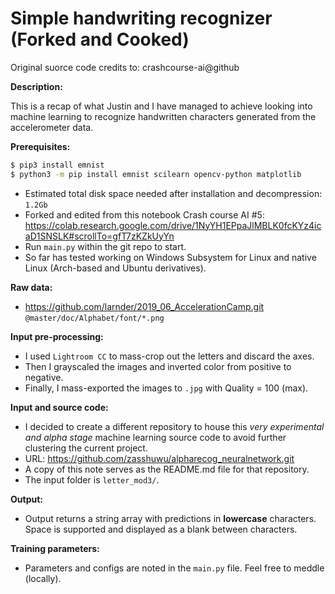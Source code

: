 # Simple handwriting recognizer (Forked and Cooked)

Original suorce code credits to: crashcourse-ai@github

**Description:**

This is a recap of what Justin and I have managed to achieve looking into machine learning to recognize handwritten characters generated from the accelerometer data.

**Prerequisites:**
```bash
$ pip3 install emnist
$ python3 -m pip install emnist scilearn opencv-python matplotlib
```
- Estimated total disk space needed after installation and decompression: `1.2Gb`
- Forked and edited from this notebook Crash course AI #5: https://colab.research.google.com/drive/1NyYH1EPpaJlMBLK0fcKYz4icaD1SNSLK#scrollTo=gfT7zKZkUyYn
- Run `main.py` within the git repo to start.
- So far has tested working on Windows Subsystem for Linux and native Linux (Arch-based and Ubuntu derivatives).

**Raw data:** 
- https://github.com/larnder/2019_06_AccelerationCamp.git `@master/doc/Alphabet/font/*.png`

**Input pre-processing:** 
- I used `Lightroom CC` to mass-crop out the letters and discard the axes. 
- Then I grayscaled the images and inverted color from positive to negative. 
- Finally, I mass-exported the images to `.jpg` with Quality = 100 (max).

**Input and source code:**
- I decided to create a different repository to house this *very experimental and alpha stage* machine learning source code to avoid further clustering the current project.
- URL: https://github.com/zasshuwu/alpharecog_neuralnetwork.git
- A copy of this note serves as the README.md file for that repository.
- The input folder is `letter_mod3/`.

**Output:**
- Output returns a string array with predictions in **lowercase** characters. Space is supported and displayed as a blank between characters.

**Training parameters:**
- Parameters and configs are noted in the `main.py` file. Feel free to meddle (locally).
